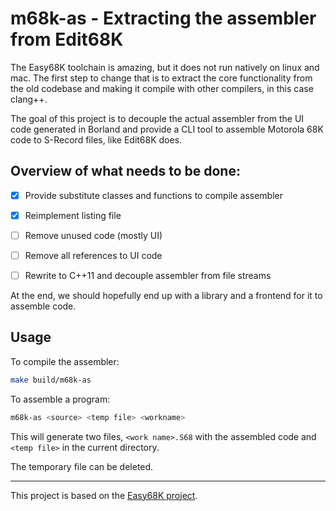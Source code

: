 # m68k-as - Extracting the assembler from Edit68K

The Easy68K toolchain is amazing, but it does not run natively on linux and mac.
The first step to change that is to extract the core functionality from the old
codebase and making it compile with other compilers, in this case clang++.

The goal of this project is to decouple the actual assembler from the UI code
generated in Borland and provide a CLI tool to assemble Motorola 68K code to 
S-Record files, like Edit68K does. 

## Overview of what needs to be done:

- [x] Provide substitute classes and functions to compile assembler
- [x] Reimplement listing file
- [ ] Remove unused code (mostly UI)
- [ ] Remove all references to UI code
- [ ] Rewrite to C++11 and decouple assembler from file streams



At the end, we should hopefully end up with a library and a frontend for it to assemble code.





## Usage

To compile the assembler:

```bash
make build/m68k-as
```

To assemble a program:

```bash
m68k-as <source> <temp file> <workname>
```

This will generate two files, `<work name>.S68` with the assembled code and `<temp file>` in the current directory. 

The temporary file can be deleted.

---

This project is based on the [Easy68K project](https://github.com/ProfKelly/EASy68K).

